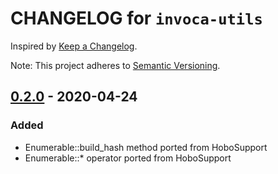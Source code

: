 # CHANGELOG for `invoca-utils`

Inspired by [Keep a Changelog](https://keepachangelog.com/en/1.0.0/).

Note: This project adheres to [Semantic Versioning](https://semver.org/spec/v2.0.0.html).

## [0.2.0] - 2020-04-24
### Added
- Enumerable::build_hash method ported from HoboSupport
- Enumerable::* operator ported from HoboSupport

[0.2.0]: https://github.com/Invoca/process_settings/compare/v0.2.0...v0.1.1
